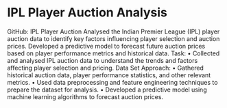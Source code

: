 
# IPL Player Auction Analysis
GitHub: IPL Player Auction
Analysed the Indian Premier League (IPL) player auction data to identify key factors influencing player selection and auction prices. Developed a predictive model to forecast future auction prices based on player performance metrics and historical data.
Task:
•	Collected and analysed IPL auction data to understand the trends and factors affecting player selection and pricing.
Data Set Approach:
•	Gathered historical auction data, player performance statistics, and other relevant metrics.
•	Used data preprocessing and feature engineering techniques to prepare the dataset for analysis.
•	Developed a predictive model using machine learning algorithms to forecast auction prices.

